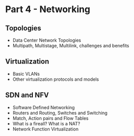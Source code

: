 # Part 4 - Networking

## Topologies

* Data Center Network Topologies
* Multipath, Multistage, Multilink, challenges and benefits

## Virtualization

* Basic VLANs
* Other virtualization protocols and models

## SDN and NFV

* Software Defined Networking
* Routers and Routing, Switches and Switching
* Match, Action pairs and Flow Tables
* What is a fireall? What is a NAT?
* Network Function Virtualization

